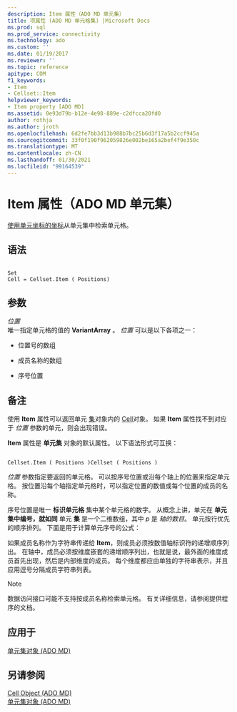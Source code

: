 ```yaml
---
description: Item 属性（ADO MD 单元集）
title: 项属性 (ADO MD 单元格集) |Microsoft Docs
ms.prod: sql
ms.prod_service: connectivity
ms.technology: ado
ms.custom: ''
ms.date: 01/19/2017
ms.reviewer: ''
ms.topic: reference
apitype: COM
f1_keywords:
- Item
- Cellset::Item
helpviewer_keywords:
- Item property [ADO MD]
ms.assetid: 0e93d79b-b12e-4e98-889e-c2dfcca20fd0
author: rothja
ms.author: jroth
ms.openlocfilehash: 6d2fe7bb3d13b988b7bc25b6d3f17a5b2ccf945a
ms.sourcegitcommit: 33f0f190f962059826e002be165a2bef4f9e350c
ms.translationtype: MT
ms.contentlocale: zh-CN
ms.lasthandoff: 01/30/2021
ms.locfileid: "99164539"
---
```

# <a name="item-property-ado-md-cellset"></a>Item 属性（ADO MD 单元集）
[使用单元坐标的坐标](./cellset-object-ado-md.md)从单元集中检索单元格。  
  
## <a name="syntax"></a>语法  
  
```  
  
Set  
Cell = Cellset.Item ( Positions)  
```  
  
## <a name="parameters"></a>参数  
 *位置*  
 唯一指定单元格的值的 **VariantArray** 。 *位置* 可以是以下各项之一：  
  
-   位置号的数组  
  
-   成员名称的数组  
  
-   序号位置  
  
## <a name="remarks"></a>备注  
 使用 **Item** 属性可以返回单元 [集](./cellset-object-ado-md.md)对象内的 [Cell](./cell-object-ado-md.md)对象。 如果 **Item** 属性找不到对应于 *位置* 参数的单元，则会出现错误。  
  
 **Item** 属性是 **单元集** 对象的默认属性。 以下语法形式可互换：  
  
```  
  
Cellset.Item ( Positions )Cellset ( Positions )  
```  
  
 *位置* 参数指定要返回的单元格。 可以按序号位置或沿每个轴上的位置来指定单元格。 按位置沿每个轴指定单元格时，可以指定位置的数值或每个位置的成员的名称。  
  
 序号位置是唯一 **标识单元格** 集中某个单元格的数字。 从概念上讲，单元在 **单元集中编号，就如同** 单元 **集** 是一个二维数组，其中 *p* 是 *轴的数目*。 单元按行优先的顺序排列。 下面是用于计算单元序号的公式：  
  
 如果成员名称作为字符串传递给 **Item**，则成员必须按数值轴标识符的递增顺序列出。 在轴中，成员必须按维度嵌套的递增顺序列出，也就是说，最外面的维度成员首先出现，然后是内部维度的成员。 每个维度都应由单独的字符串表示，并且应用逗号分隔成员字符串列表。  
  
> [!NOTE]
>  数据访问接口可能不支持按成员名称检索单元格。 有关详细信息，请参阅提供程序的文档。  
  
## <a name="applies-to"></a>应用于  
 [单元集对象 (ADO MD)](./cellset-object-ado-md.md)  
  
## <a name="see-also"></a>另请参阅  
 [Cell Object (ADO MD) ](./cell-object-ado-md.md)   
 [单元集对象 (ADO MD)](./cellset-object-ado-md.md)